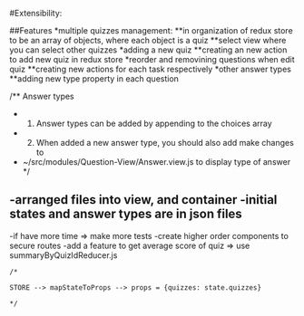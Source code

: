 #Extensibility:

##Features
  *multiple quizzes management:
    **in organization of redux store to be an array of objects, where each object is a quiz
    **select view where you can select other quizzes
  *adding a new quiz
    **creating an new action to add new quiz in redux store
  *reorder and removining questions when edit quiz
    **creating new actions for each task respectively
  *other answer types
    **adding new type property in each question

/** Answer types
* 1) Answer types can be added by appending to the choices array
* 2) When added a new answer type, you should also add make changes to
*    ~/src/modules/Question-View/Answer.view.js to display type of answer
*/

-arranged files into view, and container
-initial states and answer types are in json files
-

-if have more time => make more tests
-create higher order components to secure routes
-add a feature to get average score of quiz => use summaryByQuizIdReducer.js

    /*

    STORE --> mapStateToProps --> props = {quizzes: state.quizzes}

    */